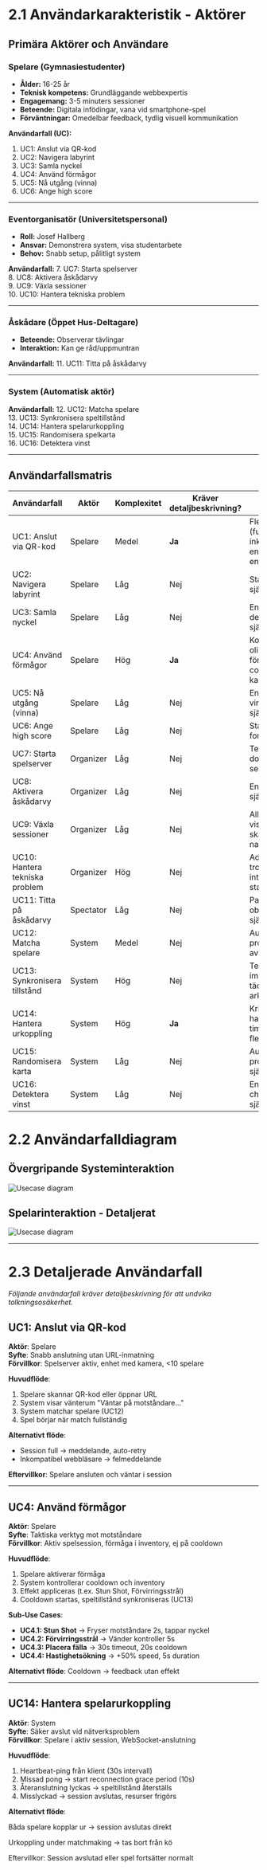 # 2.1 Användarkarakteristik - Aktörer

## Primära Aktörer och Användare

### Spelare (Gymnasiestudenter)
- **Ålder:** 16-25 år  
- **Teknisk kompetens:** Grundläggande webbexpertis  
- **Engagemang:** 3-5 minuters sessioner  
- **Beteende:** Digitala infödingar, vana vid smartphone-spel  
- **Förväntningar:** Omedelbar feedback, tydlig visuell kommunikation

**Användarfall (UC):**
1. UC1: Anslut via QR-kod  
2. UC2: Navigera labyrint  
3. UC3: Samla nyckel  
4. UC4: Använd förmågor  
5. UC5: Nå utgång (vinna)  
6. UC6: Ange high score  

---

### Eventorganisatör (Universitetspersonal)
- **Roll:** Josef Hallberg  
- **Ansvar:** Demonstrera system, visa studentarbete  
- **Behov:** Snabb setup, pålitligt system

**Användarfall:**
7. UC7: Starta spelserver  
8. UC8: Aktivera åskådarvy  
9. UC9: Växla sessioner  
10. UC10: Hantera tekniska problem  

---

### Åskådare (Öppet Hus-Deltagare)
- **Beteende:** Observerar tävlingar  
- **Interaktion:** Kan ge råd/uppmuntran

**Användarfall:**
11. UC11: Titta på åskådarvy  

---

### System (Automatisk aktör)
**Användarfall:**
12. UC12: Matcha spelare  
13. UC13: Synkronisera speltillstånd  
14. UC14: Hantera spelarurkoppling  
15. UC15: Randomisera spelkarta  
16. UC16: Detektera vinst  

---

## Användarfallsmatris

| Användarfall | Aktör | Komplexitet | Kräver detaljbeskrivning? | Motivering |
|--------------|-------|-------------|---------------------------|------------|
| UC1: Anslut via QR-kod | Spelare | Medel | **Ja** | Flera kantfall (full session, inkompatibel enhet), kritisk entry point |
| UC2: Navigera labyrint | Spelare | Låg | Nej | Standardrörelse, självförklarande |
| UC3: Samla nyckel | Spelare | Låg | Nej | Enkel collision detection, självförklarande |
| UC4: Använd förmågor | Spelare | Hög | **Ja** | Komplex logik, olika förmågetyper, cooldowns, kantfall |
| UC5: Nå utgång (vinna) | Spelare | Låg | Nej | Enkelt vinstvillkor, självförklarande |
| UC6: Ange high score | Spelare | Låg | Nej | Standard forminteraktion |
| UC7: Starta spelserver | Organizer | Låg | Nej | Teknisk setup, dokumenteras separat |
| UC8: Aktivera åskådarvy | Organizer | Låg | Nej | Enkel aktivering, självförklarande |
| UC9: Växla sessioner | Organizer | Låg | Nej | Alla sessioner visas på en skärm, enkel navigation |
| UC10: Hantera tekniska problem | Organizer | Hög | Nej | Ad-hoc troubleshooting, inte standardiserat |
| UC11: Titta på åskådarvy | Spectator | Låg | Nej | Passiv observation, självförklarande |
| UC12: Matcha spelare | System | Medel | Nej | Automatisk process, täcks av UC1 |
| UC13: Synkronisera tillstånd | System | Hög | Nej | Teknisk implementation, täcks av arkitektur |
| UC14: Hantera urkoppling | System | Hög | **Ja** | Kritisk error handling, exakta timings krävs, flera scenarier |
| UC15: Randomisera karta | System | Låg | Nej | Automatisk process, självförklarande |
| UC16: Detektera vinst | System | Låg | Nej | Enkel condition check, självförklarande |

# 2.2 Användarfalldiagram

## Övergripande Systeminteraktion

![Usecase diagram](/diagrams/2.2.1-usecase-diagram.png)

## Spelarinteraktion - Detaljerat


![Usecase diagram](/diagrams/2.2.2-usecase-diagram.png)

---

# 2.3 Detaljerade Användarfall

*Följande användarfall kräver detaljbeskrivning för att undvika tolkningsosäkerhet.*

## UC1: Anslut via QR-kod

**Aktör**: Spelare  
**Syfte**: Snabb anslutning utan URL-inmatning  
**Förvillkor**: Spelserver aktiv, enhet med kamera, <10 spelare

**Huvudflöde**:
1. Spelare skannar QR-kod eller öppnar URL
2. System visar vänterum "Väntar på motståndare..."
3. System matchar spelare (UC12)
4. Spel börjar när match fullständig

**Alternativt flöde**:
- Session full → meddelande, auto-retry
- Inkompatibel webbläsare → felmeddelande

**Eftervillkor**: Spelare ansluten och väntar i session

---

## UC4: Använd förmågor

**Aktör**: Spelare  
**Syfte**: Taktiska verktyg mot motståndare  
**Förvillkor**: Aktiv spelsession, förmåga i inventory, ej på cooldown

**Huvudflöde**:
1. Spelare aktiverar förmåga
2. System kontrollerar cooldown och inventory
3. Effekt appliceras (t.ex. Stun Shot, Förvirringsstrål)
4. Cooldown startas, speltillstånd synkroniseras (UC13)

**Sub-Use Cases**:
- **UC4.1: Stun Shot** → Fryser motståndare 2s, tappar nyckel
- **UC4.2: Förvirringsstrål** → Vänder kontroller 5s
- **UC4.3: Placera fälla** → 30s timeout, 20s cooldown
- **UC4.4: Hastighetsökning** → +50% speed, 5s duration

**Alternativt flöde**: Cooldown → feedback utan effekt

---

## UC14: Hantera spelarurkoppling

**Aktör**: System  
**Syfte**: Säker avslut vid nätverksproblem  
**Förvillkor**: Spelare i aktiv session, WebSocket-anslutning

**Huvudflöde**:
1. Heartbeat-ping från klient (30s intervall)
2. Missad pong → start reconnection grace period (10s)
3. Återanslutning lyckas → speltillstånd återställs
4. Misslyckad → session avslutas, resurser frigörs

**Alternativt flöde**:

Båda spelare kopplar ur → session avslutas direkt

Urkoppling under matchmaking → tas bort från kö

Eftervillkor: Session avslutad eller spel fortsätter normalt